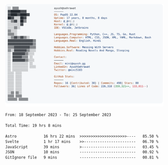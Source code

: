 <a href="https://github.com/AyushSehrawat/AyushSehrawat">
  <picture>
    <source media="(prefers-color-scheme: dark)" srcset="https://raw.githubusercontent.com/AyushSehrawat/AyushSehrawat/main/dark_mode.svg">
    <img alt="Andrew Grant's GitHub Profile README" src="https://raw.githubusercontent.com/AyushSehrawat/AyushSehrawat/main/light_mode.svg">
  </picture>
</a>

<!--START_SECTION:waka-->

```txt
From: 18 September 2023 - To: 25 September 2023

Total Time: 19 hrs 8 mins

Astro            16 hrs 22 mins  >>>>>>>>>>>>>>>>>>>>>----   85.50 %
Svelte           1 hr 17 mins    >>-----------------------   06.70 %
JavaScript       39 mins         >------------------------   03.45 %
JSON             10 mins         -------------------------   00.92 %
GitIgnore file   9 mins          -------------------------   00.81 %
```

<!--END_SECTION:waka-->
